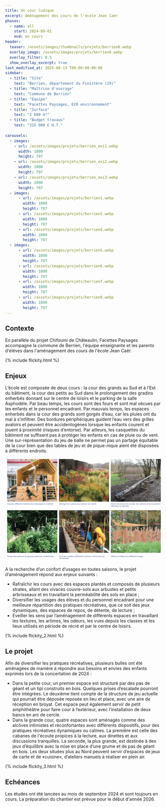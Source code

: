 ```yaml
---
title: Un cour ludique 
excerpt: Aménagement des cours de l'école Jean Caër
phases:
  - name: all
    start: 2024-09-01
    end: en cours
header:
  teaser: /assets/images/thumbnails/projets/berrien8.webp
  overlay_image: /assets/images/projets/berrien8.webp
  overlay_filter: 0.5
  show_overlay_excerpt: true
last_modified_at: 2025-08-13 T00:00:00-00:00
sidebar:
  - title: "Site"
    text: "Berrien, département du Finistère (29)"
  - title: "Maîtrise d'ouvrage"
    text: "Commune de Berrien"
  - title: "Equipe"
    text: "Facettes Paysages, ECR environnement"
  - title: "Surface"
    text: "2 600 m²"
  - title: "Budget travaux"
    text: "315 000 € H.T."
    
carousels:
  - images:
    - url: /assets/images/projets/berrien_exi1.webp
      width: 1000
      height: 707
    - url: /assets/images/projets/berrien_exi2.webp
      width: 1000
      height: 707
    - url: /assets/images/projets/berrien_exi3.webp
      width: 1000
      height: 707
  - images:
      - url: /assets/images/projets/berrien1.webp
        width: 1000
        height: 707
      - url: /assets/images/projets/berrien2.webp
        width: 1000
        height: 707
      - url: /assets/images/projets/berrien4.webp
        width: 1000
        height: 707
  - images:
      - url: /assets/images/projets/berrien5.webp
        width: 1000
        height: 707
      - url: /assets/images/projets/berrien6.webp
        width: 1000
        height: 707
      - url: /assets/images/projets/berrien7.webp
        width: 1000
        height: 707
      - url: /assets/images/projets/berrien8.webp
        width: 1000
        height: 707
---
```

## Contexte

En parallèle du projet Chifoumi de Châteaulin, Facettes Paysages accompagne la commune de Berrien, l'équipe enseignante et les parents d'élèves dans l'aménagement des cours de l'école Jean Caër.

{% include flickity.html %}

## Enjeux

L’école est composée de deux cours : la cour des grands au Sud et à l’Est du bâtiment, la cour des petits au Sud dans le prolongement des gradins enherbés donnant sur le centre de loisirs et le parking de la salle Asphodèle.
Par beau temps, les cours sont des fours et sont mal vécues par les enfants et le personnel encadrant. Par mauvais temps, les espaces enherbés dans la cour des grands sont gorgés d’eau, car les pluies ont du mal à s’infiltrer. Des bordures périphériques guident l’eau vers des grilles avaloirs et peuvent être accidentogènes lorsque les enfants courent et jouent à proximité (risques d’entorse). 
Par ailleurs, les casquettes du bâtiment ne suffisent pas à protéger les enfants en cas de pluie ou de vent.
Une sur-représentation du jeu de balle ne permet pas un partage équitable de la cour bien que des tables de jeu et de pique-nique aient été disposées à différents endroits.


![photos_de_références_inspirantes](/assets/images/projets/berrien3.webp)


A la recherche d’un confort d’usages en toutes saisons, le projet d’aménagement répond aux enjeux suivants : 
* Rafraîchir les cours avec des espaces plantés et composés de plusieurs strates, allant des vivaces couvre-sols aux arbustes et petits arbrisseaux et en travaillant la perméabilité des sols en place ;
* Diversifier les usages des élèves et du personnel encadrant pour une meilleure répartition des pratiques récréatives, que ce soit des jeux dynamiques, des espaces de repos, de détente, de lecture ;
* Eveiller les sens par l’aménagement de différents espaces en travaillant les textures, les arômes, les odeurs, les vues depuis les classes et les lieux utilisés en période de récré et par le centre de loisirs.

{% include flickity_2.html %}

## Le projet

Afin de diversifier les pratiques récréatives, plusieurs bulles ont été aménagées de manière à répondre aux besoins et envies des enfants exprimés lors de la concertation de 2024 : 
* Dans la petite cour, un premier espace est structuré par des pas de géant et un tipi construits en bois. Quelques prises d’escalade pourront être intégrées.
Le deuxième tient compte de la structure de jeu actuelle qui pourrait être déposée reposée en lieu et place, avec une aire de réception en broyat. Cet espace peut également servir de petit amphithéâtre pour faire cour à l’extérieur, avec l’installation de deux bancs en arc de cercle. 
* Dans la grande cour, quatre espaces sont aménagés comme des alcôves intimistes et réconfortantes avec différents dispositifs, pour des pratiques récréatives dynamiques ou calmes. La première est celle des cabanes de l'écoute propices à la lecture, aux dinettes et aux discussions tranquilles. La seconde, la plus grande, est destinée à des jeux d’équilibre avec la mise en place d’une grume et de pas de géant en bois. Les deux situées plus au Nord peuvent servir d’espaces de jeux de carte et de «cuisine», d’ateliers manuels à réaliser en plein air.

{% include flickity_3.html %}

## Echéances

Les études ont été lancées au mois de septembre 2024 et sont toujours en cours. La préparation du chantier est prévue pour le début d'année 2026.




